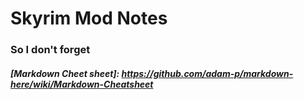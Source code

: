 # Skyrim Mod Notes
### So I don't forget
##### [Markdown Cheet sheet]: https://github.com/adam-p/markdown-here/wiki/Markdown-Cheatsheet
